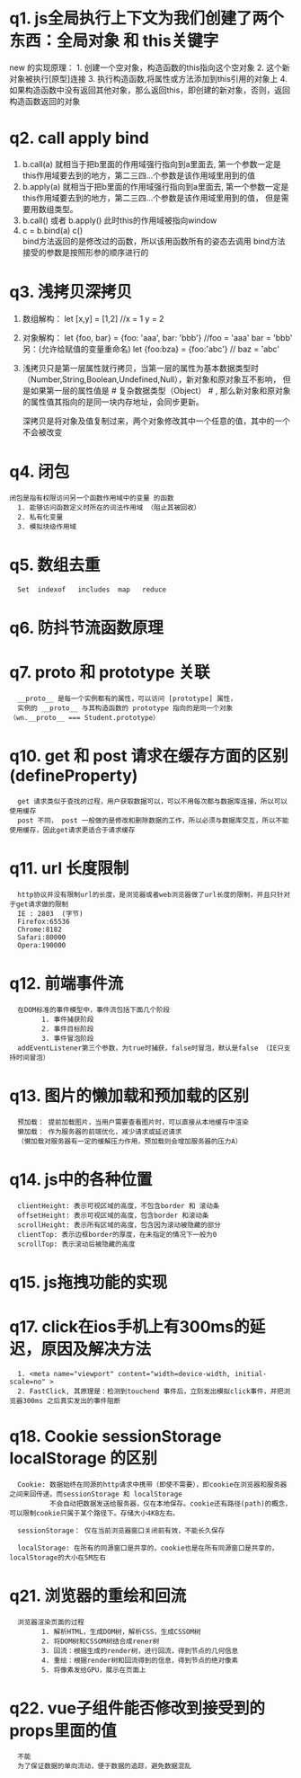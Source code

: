 # q1.  js全局执行上下文为我们创建了两个东西：全局对象 和 this关键字
   new 的实现原理：
      1. 创建一个空对象，构造函数的this指向这个空对象
      2. 这个新对象被执行[原型]连接
      3. 执行构造函数,将属性或方法添加到this引用的对象上
      4. 如果构造函数中没有返回其他对象，那么返回this，即创建的新对象，否则，返回构造函数返回的对象

# q2.  call  apply  bind 
   1.  b.call(a)  就相当于把b里面的作用域强行指向到a里面去, 第一个参数一定是this作用域要去到的地方，第二三四...个参数是该作用域里用到的值
   2.  b.apply(a)    就相当于把b里面的作用域强行指向到a里面去, 第一个参数一定是this作用域要去到的地方，第二三四...个参数是该作用域里用到的值，
                  但是需要用数组类型。
   3. b.call() 或者 b.apply() 此时this的作用域被指向window
   4. c = b.bind(a)
      c()   
         bind方法返回的是修改过的函数，所以该用函数所有的姿态去调用
         bind方法接受的参数是按照形参的顺序进行的

# q3.  浅拷贝深拷贝
   1. 数组解构：
         let [x,y] = [1,2]   //x = 1   y = 2 
   2. 对象解构：
         let {foo, bar} = {foo: 'aaa', bar: 'bbb'}    //foo = 'aaa'    bar = 'bbb'
         另：(允许给赋值的变量重命名)  let {foo:bza} = {foo:'abc'}   // baz = 'abc'
   3. 浅拷贝只是第一层属性就行拷贝，当第一层的属性为基本数据类型时（Number,String,Boolean,Undefined,Null），新对象和原对象互不影响，
      但是如果第一层的属性值是 # 复杂数据类型（Object） # , 那么新对象和原对象的属性值其指向的是同一块内存地址，会同步更新。

      深拷贝是将对象及值复制过来，两个对象修改其中一个任意的值，其中的一个不会被改变

# q4.  闭包
    闭包是指有权限访问另一个函数作用域中的变量 的函数
      1. 能够访问函数定义时所在的词法作用域 （阻止其被回收）
      2. 私有化变量
      3. 模拟块级作用域

# q5.   数组去重  
      Set  indexof   includes  map   reduce

# q6.   防抖节流函数原理

# q7.   __proto__  和 prototype  关联
      __proto__ 是每一个实例都有的属性，可以访问 [prototype] 属性，
      实例的 __proto__ 与其构造函数的 prototype 指向的是同一个对象  （wn.__proto__ === Student.prototype）

# q10.  get 和  post   请求在缓存方面的区别(defineProperty)
      get 请求类似于查找的过程，用户获取数据可以，可以不用每次都与数据库连接，所以可以使用缓存
      post 不同， post 一般做的是修改和删除数据的工作，所以必须与数据库交互，所以不能使用缓存，因此get请求更适合于请求缓存

# q11.  url 长度限制
      http协议并没有限制url的长度，是浏览器或者web浏览器做了url长度的限制，并且只针对于get请求做的限制
      IE : 2803  (字节)
      Firefox:65536
      Chrome:8182
      Safari:80000
      Opera:190000

# q12. 前端事件流
      在DOM标准的事件模型中，事件流包括下面几个阶段
            1. 事件捕获阶段
            2. 事件目标阶段
            3. 事件冒泡阶段
      addEventListener第三个参数，为true时捕获，false时冒泡，默认是false （IE只支持时间冒泡）

# q13. 图片的懒加载和预加载的区别
      预加载： 提前加载图片，当用户需要查看图片时，可以直接从本地缓存中渲染
      懒加载： 作为服务器的前端优化，减少请求或延迟请求
      （懒加载对服务器有一定的缓解压力作用，预加载则会增加服务器的压力A）

# q14. js中的各种位置
      clientHeight: 表示可视区域的高度，不包含border 和 滚动条
      offsetHeight: 表示可视区域的高度，包含border 和滚动条
      scrollHeight: 表示所有区域的高度，包含因为滚动被隐藏的部分
      clientTop: 表示边框border的厚度，在未指定的情况下一般为0
      scrollTop: 表示滚动后被隐藏的高度
# q15. js拖拽功能的实现

# q17. click在ios手机上有300ms的延迟，原因及解决方法

      1. <meta name="viewport" content="width=device-width, initial-scale=no" >
      2. FastClick, 其原理是：检测到touchend 事件后，立刻发出模拟click事件，并把浏览器300ms 之后真实发出的事件阻断

# q18. Cookie  sessionStorage  localStorage  的区别
      Cookie: 数据始终在同源的http请求中携带（即使不需要），即cookie在浏览器和服务器之间来回传递，而sessionStorage 和 localStorage
              不会自动把数据发送给服务器，仅在本地保存。cookie还有路径(path)的概念，可以限制cookie只属于某个路径下。存储大小4KB左右。

      sessionStorage： 仅在当前浏览器窗口关闭前有效，不能长久保存

      localStorage: 在所有的同源窗口是共享的，cookie也是在所有同源窗口是共享的，localStorage的大小在5M左右

# q21. 浏览器的重绘和回流
      浏览器渲染页面的过程
            1. 解析HTML，生成DOM树，解析CSS，生成CSSOM树
            2. 将DOM树和CSSOM树结合成rener树
            3. 回流：根据生成的render树，进行回流，得到节点的几何信息
            4. 重绘：根据render树和回流得到的信息，得到节点的绝对像素
            5. 将像素发给GPU，展示在页面上
# q22. vue子组件能否修改到接受到的props里面的值
      不能
      为了保证数据的单向流动，便于数据的追踪，避免数据混乱